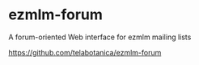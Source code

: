 ezmlm-forum
=================

A forum-oriented Web interface for ezmlm mailing lists

https://github.com/telabotanica/ezmlm-forum
